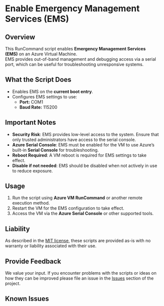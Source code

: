 # Enable Emergency Management Services (EMS)

## Overview
This RunCommand script enables **Emergency Management Services (EMS)** on an Azure Virtual Machine.  
EMS provides out-of-band management and debugging access via a serial port, which can be useful for troubleshooting unresponsive systems.

## What the Script Does
- Enables EMS on the **current boot entry**.  
- Configures EMS settings to use:
  - **Port:** COM1  
  - **Baud Rate:** 115200  

## Important Notes

- **Security Risk**: EMS provides low-level access to the system. Ensure that only trusted administrators have access to the serial console.  
- **Azure Serial Console**: EMS must be enabled for the VM to use Azure’s built-in **Serial Console** for troubleshooting.  
- **Reboot Required**: A VM reboot is required for EMS settings to take effect.  
- **Disable if not needed**: EMS should be disabled when not actively in use to reduce exposure.  

## Usage

1. Run the script using **Azure VM RunCommand** or another remote execution method.  
2. Restart the VM for the EMS configuration to take effect.  
3. Access the VM via the **Azure Serial Console** or other supported tools.  


## Liability
As described in the [MIT license](..\..\..\LICENSE.txt), these scripts are provided as-is with no warranty or liability associated with their use.

## Provide Feedback
We value your input. If you encounter problems with the scripts or ideas on how they can be improved please file an issue in the [Issues](https://github.com/Azure/azure-support-scripts/issues) section of the project.

## Known Issues
